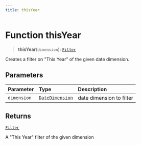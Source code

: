 ```yaml
---
title: thisYear
---
```


# Function thisYear

> **thisYear**(`dimension`): [`Filter`](../../../interfaces/interface.Filter.md)

Creates a filter on "This Year" of the given date dimension.

## Parameters

| Parameter | Type | Description |
| :------ | :------ | :------ |
| `dimension` | [`DateDimension`](../../../interfaces/interface.DateDimension.md) | date dimension to filter |

## Returns

[`Filter`](../../../interfaces/interface.Filter.md)

A "This Year" filter of the given dimension

